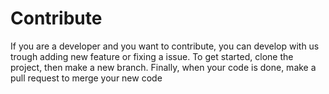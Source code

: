 # Contribute

If you are a developer and you want to contribute, you can develop with us trough adding new feature
or fixing a issue. To get started, clone the project, then make a new branch. Finally, when your code is done, make a pull
request to merge your new code